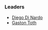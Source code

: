 ### Leaders

* [Diego Di Nardo](mailto:diego.dinardo@owasp.org)
* [Gaston Toth](mailto:gaston.toth@owasp.org)
